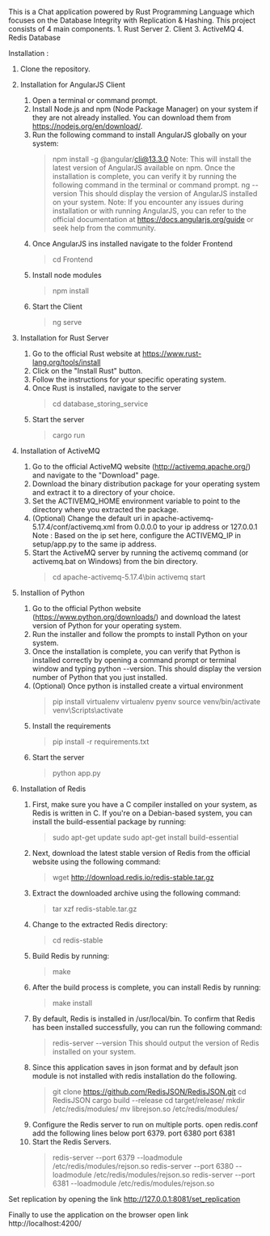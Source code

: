 This is a Chat application powered by Rust Programming Language which focuses on the Database Integrity with Replication & Hashing.
This project consists of 4 main components. 
    1. Rust Server
    2. Client
    3. ActiveMQ 
    4. Redis Database

Installation :
1. Clone the repository.

2. Installation for AngularJS Client
    1. Open a terminal or command prompt.
    2. Install Node.js and npm (Node Package Manager) on your system if they are not already installed. You can download them from https://nodejs.org/en/download/.
    3. Run the following command to install AngularJS globally on your system:
        > npm install -g @angular/cli@13.3.0
    Note: This will install the latest version of AngularJS available on npm.
    Once the installation is complete, you can verify it by running the following command in the terminal or command prompt.
        > ng --version
    This should display the version of AngularJS installed on your system.
    Note: If you encounter any issues during installation or with running AngularJS, you can refer to the official documentation at https://docs.angularjs.org/guide or seek help from the community.
    4. Once AngularJS ins installed navigate to the folder Frontend
        > cd Frontend
    5. Install node modules
        > npm install
    6. Start the Client
        > ng serve

2. Installation for Rust Server
    1. Go to the official Rust website at https://www.rust-lang.org/tools/install
    2. Click on the "Install Rust" button.
    3. Follow the instructions for your specific operating system.
    4. Once Rust is installed, navigate to the server
        > cd database_storing_service
    5. Start the server
        > cargo run

3. Installation of ActiveMQ
    1. Go to the official ActiveMQ website (http://activemq.apache.org/) and navigate to the "Download" page.
    2. Download the binary distribution package for your operating system and extract it to a directory of your choice.
    3. Set the ACTIVEMQ_HOME environment variable to point to the directory where you extracted the package.
    4. (Optional) Change the default uri in apache-activemq-5.17.4/conf/activemq.xml from 0.0.0.0 to your ip address or 127.0.0.1 
    Note : Based on the ip set here, configure the ACTIVEMQ_IP in setup/app.py to the same ip address.
    4. Start the ActiveMQ server by running the activemq command (or activemq.bat on Windows) from the bin directory.
        > cd apache-activemq-5.17.4\bin
        > activemq start

4. Installion of Python
    1. Go to the official Python website (https://www.python.org/downloads/) and download the latest version of Python for your operating system.
    2. Run the installer and follow the prompts to install Python on your system.
    3. Once the installation is complete, you can verify that Python is installed correctly by opening a command prompt or terminal window and typing python --version. This should display the version number of Python that you just installed.
    4. (Optional) Once python is installed create a virtual environment
        > pip install virtualenv
        > virtualenv pyenv
        > source venv/bin/activate
        > venv\Scripts\activate
    5. Install the requirements
        > pip install -r requirements.txt
    6. Start the server 
        > python app.py

5. Installation of Redis 
    1. First, make sure you have a C compiler installed on your system, as Redis is written in C. If you're on a Debian-based system, you can install the build-essential package by running:
        > sudo apt-get update
        > sudo apt-get install build-essential
    2. Next, download the latest stable version of Redis from the official website using the following command:
        > wget http://download.redis.io/redis-stable.tar.gz
    3. Extract the downloaded archive using the following command:
        > tar xzf redis-stable.tar.gz
    4. Change to the extracted Redis directory:
        > cd redis-stable
    5. Build Redis by running:
        > make
    6. After the build process is complete, you can install Redis by running:
        > make install
    7. By default, Redis is installed in /usr/local/bin. To confirm that Redis has been installed successfully, you can run the following command:
        > redis-server --version
        This should output the version of Redis installed on your system.
    8. Since this application saves in json format and by default json module is not installed with redis installation do the following.
        > git clone https://github.com/RedisJSON/RedisJSON.git
        > cd RedisJSON
        > cargo build --release
        > cd target/release/
        > mkdir /etc/redis/modules/
        > mv librejson.so /etc/redis/modules/
    9. Configure the Redis server to run on multiple ports.
        open redis.conf
        add the following lines below port 6379.
        port 6380
        port 6381
    10. Start the Redis Servers.
        > redis-server --port 6379 --loadmodule /etc/redis/modules/rejson.so
        > redis-server --port 6380 --loadmodule /etc/redis/modules/rejson.so
        > redis-server --port 6381 --loadmodule /etc/redis/modules/rejson.so

Set replication by opening the link http://127.0.0.1:8081/set_replication 
<!-- This is the rust api which sets replication of master server 6379 to slave server 6380-->

Finally to use the application on the browser open link http://localhost:4200/















